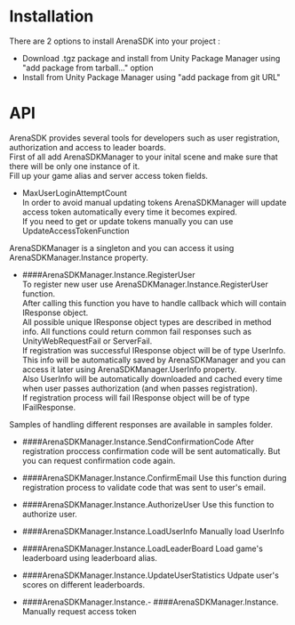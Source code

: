 # Installation
There are 2 options to install ArenaSDK into your project :
- Download .tgz package and install from Unity Package Manager using "add package from tarball..." option
- Install from Unity Package Manager using "add package from git URL"

# API
ArenaSDK provides several tools for developers such as user registration, authorization and access to leader boards.  
First of all add ArenaSDKManager to your inital scene and make sure that there will be only one instance of it.  
Fill up your game alias and server access token fields.  

- MaxUserLoginAttemptCount  
In order to avoid manual updating tokens ArenaSDKManager will update access token automatically every time it becomes expired.  
If you need to get or update tokens manually you can use UpdateAccessTokenFunction

ArenaSDKManager is a singleton and you can access it using ArenaSDKManager.Instance property.

- ####ArenaSDKManager.Instance.RegisterUser  
To register new user use ArenaSDKManager.Instance.RegisterUser function.  
After calling this function you have to handle callback which will contain IResponse object.  
All possible unique IResponse object types are described in method info. All functions could return common fail responses such as UnityWebRequestFail or ServerFail.  
If registration was successful IResponse object will be of type UserInfo.
This info will be automatically saved by ArenaSDKManager 
and you can access it later using ArenaSDKManager.UserInfo property.  
Also UserInfo will be automatically downloaded and cached every time when user passes authorization (and when passes registration).  
If registration process will fail IResponse object will be of type IFailResponse.  

Samples of handling different responses are available in samples folder.

- ####ArenaSDKManager.Instance.SendConfirmationCode
After registration proccess confirmation code will be sent automatically. But you can request confirmation code again.

- ####ArenaSDKManager.Instance.ConfirmEmail
Use this function during registration process to validate code that was sent to user's email. 

- ####ArenaSDKManager.Instance.AuthorizeUser
Use this function to authorize user.

- ####ArenaSDKManager.Instance.LoadUserInfo
Manually load UserInfo

- ####ArenaSDKManager.Instance.LoadLeaderBoard
Load game's leaderboard using leaderboard alias.

- ####ArenaSDKManager.Instance.UpdateUserStatistics
Udpate user's scores on different leaderboards.

- ####ArenaSDKManager.Instance.- ####ArenaSDKManager.Instance.
Manually request access token